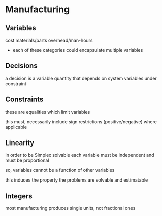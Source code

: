 # Manufacturing

## Variables

cost 
materials/parts
overhead/man-hours

* each of these categories could encapsulate multiple variables


## Decisions

a decision is a variable quantity that depends on system variables under constraint


## Constraints 

these are equalities which limit variables 

this must, necessarily include sign restrictions (positive/negative) where applicable


## Linearity

in order to be Simplex solvable each variable must be independent and must be proportional

so, variables cannot be a function of other variables

this induces the property the problems are solvable and estimatable


## Integers

most manufacturing produces single units, not fractional ones


